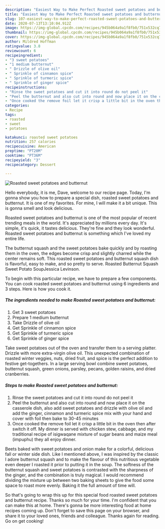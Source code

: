 ```yaml
---
description: "Easiest Way to Make Perfect Roasted sweet potatoes and butternut"
title: "Easiest Way to Make Perfect Roasted sweet potatoes and butternut"
slug: 107-easiest-way-to-make-perfect-roasted-sweet-potatoes-and-butternut
date: 2020-07-13T13:10:04.912Z
image: https://img-global.cpcdn.com/recipes/945b064a9a1f8fb0/751x532cq70/roasted-sweet-potatoes-and-butternut-recipe-main-photo.jpg
thumbnail: https://img-global.cpcdn.com/recipes/945b064a9a1f8fb0/751x532cq70/roasted-sweet-potatoes-and-butternut-recipe-main-photo.jpg
cover: https://img-global.cpcdn.com/recipes/945b064a9a1f8fb0/751x532cq70/roasted-sweet-potatoes-and-butternut-recipe-main-photo.jpg
author: Mildred Hoffman
ratingvalue: 3.8
reviewcount: 6
recipeingredient:
- "3 sweet potatoes"
- "1 medium butternut"
- " Drizzle of olive oil"
- " Sprinkle of cinnamon spice"
- " Sprinkle of turmeric spice"
- " Sprinkle of ginger spice"
recipeinstructions:
- "Rinse the sweet potatoes and cut it into round do not peel it"
- "Peel the butternut and also cut into round and now place it on the casserole dish, also add sweet potatoes and drizzle with olive oil and add the ginger, cinnamon and turmeric spice mix with your hand and cover with foil then bake to 30-45 minutes"
- "Once cooked the remove foil let it crisp a little bit in the oven then after switch it off. My dinner is served with chicken stew, cabbage, and my traditional recipe of isigwaqane mixture of sugar beans and maize meal (impuphu) they all enjoy dinner."
categories:
- Recipe
tags:
- roasted
- sweet
- potatoes

katakunci: roasted sweet potatoes 
nutrition: 257 calories
recipecuisine: American
preptime: "PT20M"
cooktime: "PT36M"
recipeyield: "3"
recipecategory: Dessert

---
```



![Roasted sweet potatoes and butternut](https://img-global.cpcdn.com/recipes/945b064a9a1f8fb0/751x532cq70/roasted-sweet-potatoes-and-butternut-recipe-main-photo.jpg)

Hello everybody, it is me, Dave, welcome to our recipe page. Today, I'm gonna show you how to prepare a special dish, roasted sweet potatoes and butternut. It is one of my favorites. For mine, I will make it a bit unique. This is gonna smell and look delicious.

Roasted sweet potatoes and butternut is one of the most popular of recent trending meals in the world. It's appreciated by millions every day. It's simple, it's quick, it tastes delicious. They're fine and they look wonderful. Roasted sweet potatoes and butternut is something which I've loved my entire life.

The butternut squash and the sweet potatoes bake quickly and by roasting them in the oven, the edges become crisp and slightly charred while the center remains soft. This roasted sweet potatoes and butternut squash dish is flavorful, easy to make, and so pretty to serve. Roasted Butternut Squash Sweet Potato SoupJessica Levinson.


To begin with this particular recipe, we have to prepare a few components. You can cook roasted sweet potatoes and butternut using 6 ingredients and 3 steps. Here is how you cook it.

<!--inarticleads1-->

##### The ingredients needed to make Roasted sweet potatoes and butternut:

1. Get 3 sweet potatoes
1. Prepare 1 medium butternut
1. Take  Drizzle of olive oil
1. Get  Sprinkle of cinnamon spice
1. Get  Sprinkle of turmeric spice
1. Get  Sprinkle of ginger spice


Take sweet potatoes out of the oven and transfer them to a serving platter. Drizzle with more extra-virgin olive oil. This unexpected combination of roasted winter veggies, nuts, dried fruit, and spice is the perfect addition to festive get-togethers. In a large serving bowl combine sweet potatoes, butternut squash, green onions, parsley, pecans, golden raisins, and dried cranberries. 

<!--inarticleads2-->

##### Steps to make Roasted sweet potatoes and butternut:

1. Rinse the sweet potatoes and cut it into round do not peel it
1. Peel the butternut and also cut into round and now place it on the casserole dish, also add sweet potatoes and drizzle with olive oil and add the ginger, cinnamon and turmeric spice mix with your hand and cover with foil then bake to 30-45 minutes
1. Once cooked the remove foil let it crisp a little bit in the oven then after switch it off. My dinner is served with chicken stew, cabbage, and my traditional recipe of isigwaqane mixture of sugar beans and maize meal (impuphu) they all enjoy dinner.


Beets baked with sweet potatoes and onion make for a colorful, delicious fall or winter side dish. Like I mentioned above, I was inspired by the classic I adore butternut squash and to make the flavour of this nutritious vegetable even deeper I roasted it prior to putting it in the soup. The softness of the butternut squash and sweet potatoes is contrasted with the sharpness of the ginger, and the combination is truly magical. I would recommend dividing the mixture up between two baking sheets to give the food some space to roast more evenly. Baking it the full amount of time will. 

So that's going to wrap this up for this special food roasted sweet potatoes and butternut recipe. Thanks so much for your time. I'm confident that you can make this at home. There's gonna be more interesting food at home recipes coming up. Don't forget to save this page on your browser, and share it to your loved ones, friends and colleague. Thanks again for reading. Go on get cooking!
